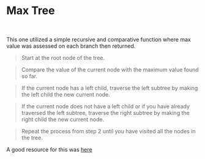 # Max Tree
<br>

This one utilized a simple recursive and comparative function where max value was assessed on each branch then returned.

>Start at the root node of the tree.

>Compare the value of the current node with the maximum value found so far.

>If the current node has a left child, traverse the left subtree by making the left child the new current node.

>If the current node does not have a left child or if you have already traversed the left subtree, traverse the right subtree by making the right child the new current node.

>Repeat the process from step 2 until you have visited all the nodes in the tree.


A good resource for this was [here](https://www.youtube.com/watch?v=XZZbTtLUGiM&ab_channel=DineshVaryani)